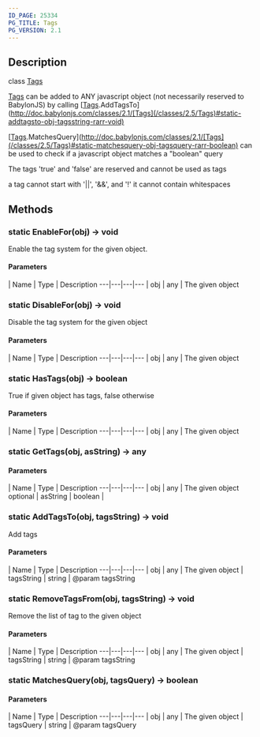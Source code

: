 ```yaml
---
ID_PAGE: 25334
PG_TITLE: Tags
PG_VERSION: 2.1
---
```

## Description

class [Tags](/classes/2.5/Tags)

[Tags](/classes/2.5/Tags) can be added to ANY javascript object (not necessarily reserved to BabylonJS) by calling [[Tags](/classes/2.5/Tags).AddTagsTo](http://doc.babylonjs.com/classes/2.1/[Tags](/classes/2.5/Tags)#static-addtagsto-obj-tagsstring-rarr-void)

[[Tags](/classes/2.5/Tags).MatchesQuery](http://doc.babylonjs.com/classes/2.1/[Tags](/classes/2.5/Tags)#static-matchesquery-obj-tagsquery-rarr-boolean) can be used to check if a javascript object matches a "boolean" query<br/>

The tags 'true' and 'false' are reserved and cannot be used as tags

a tag cannot start with '||', '&&', and '!' it cannot contain whitespaces

## Methods

### static EnableFor(obj) &rarr; void

Enable the tag system for the given object.

#### Parameters
 | Name | Type | Description
---|---|---|---
 | obj | any |     The given object

### static DisableFor(obj) &rarr; void

Disable the tag system for the given object

#### Parameters
 | Name | Type | Description
---|---|---|---
 | obj | any |     The given object

### static HasTags(obj) &rarr; boolean

True if given object has tags, false otherwise

#### Parameters
 | Name | Type | Description
---|---|---|---
 | obj | any |     The given object

### static GetTags(obj, asString) &rarr; any



#### Parameters
 | Name | Type | Description
---|---|---|---
 | obj | any |     The given object
optional | asString | boolean |   
### static AddTagsTo(obj, tagsString) &rarr; void

Add tags

#### Parameters
 | Name | Type | Description
---|---|---|---
 | obj | any |     The given object
 | tagsString | string |     @param tagsString
### static RemoveTagsFrom(obj, tagsString) &rarr; void

Remove the list of tag to the given object

#### Parameters
 | Name | Type | Description
---|---|---|---
 | obj | any |     The given object
 | tagsString | string |     @param tagsString
### static MatchesQuery(obj, tagsQuery) &rarr; boolean



#### Parameters
 | Name | Type | Description
---|---|---|---
 | obj | any |     The given object
 | tagsQuery | string |     @param tagsQuery

